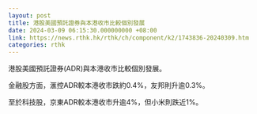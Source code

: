 ```yaml
---
layout: post
title: 港股美國預託證券與本港收市比較個別發展
date: 2024-03-09 06:15:30.000000000 +08:00
link: https://news.rthk.hk/rthk/ch/component/k2/1743836-20240309.htm
categories: rthk
---
```


港股美國預託證券(ADR)與本港收市比較個別發展。

金融股方面，滙控ADR較本港收市跌約0.4%，友邦則升逾0.3%。

至於科技股，京東ADR較本港收市升逾4%，但小米則跌近1%。
